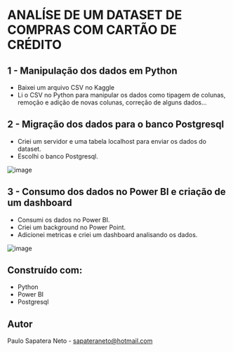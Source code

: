 # ANALÍSE DE UM DATASET DE COMPRAS COM CARTÃO DE CRÉDITO

## 1 - Manipulação dos dados em Python

* Baixei um arquivo CSV no Kaggle
* Li o CSV no Python para manipular os dados como tipagem de colunas, remoção e adição de novas colunas, correção de alguns dados...

## 2 - Migração dos dados para o banco Postgresql

* Criei um servidor e uma tabela localhost para enviar os dados do dataset.
* Escolhi o banco Postgresql.

![image](https://user-images.githubusercontent.com/94087850/215145824-dde43e19-86c4-4b90-8b25-2f6a892f412a.png)

## 3 - Consumo dos dados no Power BI e criação de um dashboard

* Consumi os dados no Power BI.
* Criei um background no Power Point.
* Adicionei metricas e criei um dashboard analisando os dados.

![image](https://user-images.githubusercontent.com/94087850/215151502-d3e963d8-783e-4741-ade7-f5d68eca3c8d.png)


## Construído com:

* Python
* Power BI
* Postgresql

## Autor

Paulo Sapatera Neto - sapateraneto@hotmail.com
